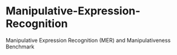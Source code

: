 # Manipulative-Expression-Recognition
Manipulative Expression Recognition (MER) and Manipulativeness Benchmark
